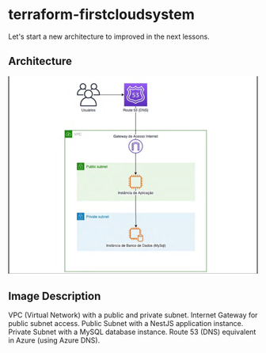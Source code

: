 # terraform-firstcloudsystem
Let's start a new architecture to improved in the next lessons. 

## Architecture
![Server Scheme](image.png "aws server scheme")

## Image Description
VPC (Virtual Network) with a public and private subnet.
Internet Gateway for public subnet access.
Public Subnet with a NestJS application instance.
Private Subnet with a MySQL database instance.
Route 53 (DNS) equivalent in Azure (using Azure DNS).